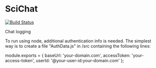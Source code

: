 # SciChat

[![Build Status](https://travis-ci.org/SciCatProject/SciChat.svg?branch=master)](https://travis-ci.org/SciCatProject/SciChat)

Chat logging

To run using node, additional authentication info is needed. The simplest way is to create a file "AuthData.js" in /src containing the following lines:

module.exports = {
  baseUrl: 'your-domain.com',
  accessToken: 'your-access-token',
  userId: '@your-user-id:your-domain.com'
};
